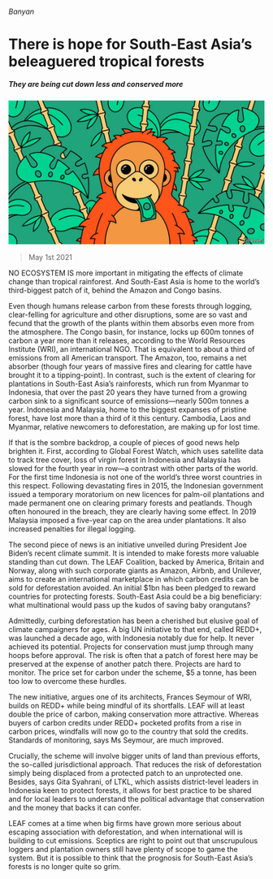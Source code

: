 ###### Banyan

# There is hope for South-East Asia’s beleaguered tropical forests 

##### They are being cut down less and conserved more 

![image](images/20210501_asd001.jpg) 

> May 1st 2021 

NO ECOSYSTEM IS more important in mitigating the effects of climate change than tropical rainforest. And South-East Asia is home to the world’s third-biggest patch of it, behind the Amazon and Congo basins.

Even though humans release carbon from these forests through logging, clear-felling for agriculture and other disruptions, some are so vast and fecund that the growth of the plants within them absorbs even more from the atmosphere. The Congo basin, for instance, locks up 600m tonnes of carbon a year more than it releases, according to the World Resources Institute (WRI), an international NGO. That is equivalent to about a third of emissions from all American transport. The Amazon, too, remains a net absorber (though four years of massive fires and clearing for cattle have brought it to a tipping-point). In contrast, such is the extent of clearing for plantations in South-East Asia’s rainforests, which run from Myanmar to Indonesia, that over the past 20 years they have turned from a growing carbon sink to a significant source of emissions—nearly 500m tonnes a year. Indonesia and Malaysia, home to the biggest expanses of pristine forest, have lost more than a third of it this century. Cambodia, Laos and Myanmar, relative newcomers to deforestation, are making up for lost time.


If that is the sombre backdrop, a couple of pieces of good news help brighten it. First, according to Global Forest Watch, which uses satellite data to track tree cover, loss of virgin forest in Indonesia and Malaysia has slowed for the fourth year in row—a contrast with other parts of the world. For the first time Indonesia is not one of the world’s three worst countries in this respect. Following devastating fires in 2015, the Indonesian government issued a temporary moratorium on new licences for palm-oil plantations and made permanent one on clearing primary forests and peatlands. Though often honoured in the breach, they are clearly having some effect. In 2019 Malaysia imposed a five-year cap on the area under plantations. It also increased penalties for illegal logging.

The second piece of news is an initiative unveiled during President Joe Biden’s recent climate summit. It is intended to make forests more valuable standing than cut down. The LEAF Coalition, backed by America, Britain and Norway, along with such corporate giants as Amazon, Airbnb, and Unilever, aims to create an international marketplace in which carbon credits can be sold for deforestation avoided. An initial $1bn has been pledged to reward countries for protecting forests. South-East Asia could be a big beneficiary: what multinational would pass up the kudos of saving baby orangutans?

Admittedly, curbing deforestation has been a cherished but elusive goal of climate campaigners for ages. A big UN initiative to that end, called REDD+, was launched a decade ago, with Indonesia notably due for help. It never achieved its potential. Projects for conservation must jump through many hoops before approval. The risk is often that a patch of forest here may be preserved at the expense of another patch there. Projects are hard to monitor. The price set for carbon under the scheme, $5 a tonne, has been too low to overcome these hurdles.

The new initiative, argues one of its architects, Frances Seymour of WRI, builds on REDD+ while being mindful of its shortfalls. LEAF will at least double the price of carbon, making conservation more attractive. Whereas buyers of carbon credits under REDD+ pocketed profits from a rise in carbon prices, windfalls will now go to the country that sold the credits. Standards of monitoring, says Ms Seymour, are much improved.

Crucially, the scheme will involve bigger units of land than previous efforts, the so-called jurisdictional approach. That reduces the risk of deforestation simply being displaced from a protected patch to an unprotected one. Besides, says Gita Syahrani, of LTKL, which assists district-level leaders in Indonesia keen to protect forests, it allows for best practice to be shared and for local leaders to understand the political advantage that conservation and the money that backs it can confer.

LEAF comes at a time when big firms have grown more serious about escaping association with deforestation, and when international will is building to cut emissions. Sceptics are right to point out that unscrupulous loggers and plantation owners still have plenty of scope to game the system. But it is possible to think that the prognosis for South-East Asia’s forests is no longer quite so grim.

